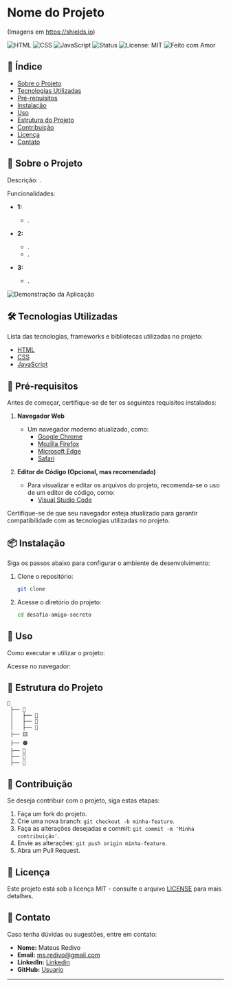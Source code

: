 # Nome do Projeto

(Imagens em https://shields.io)

![HTML](https://img.shields.io/badge/HTML-E34F26?style=for-the-badge&logo=html5&logoColor=white) ![CSS](https://img.shields.io/badge/CSS-1572B6?style=for-the-badge&logo=css3&logoColor=white) ![JavaScript](https://img.shields.io/badge/JavaScript-F7DF1E?style=for-the-badge&logo=javascript&logoColor=black) ![Status](https://img.shields.io/badge/status-completo-yellow) ![License: MIT](https://img.shields.io/badge/license-MIT-blue.svg) ![Feito com Amor](https://img.shields.io/badge/feito%20com-%E2%9D%A4-purple)

## 📌 Índice

- [Sobre o Projeto](#sobre-o-projeto)
- [Tecnologias Utilizadas](#tecnologias-utilizadas)
- [Pré-requisitos](#pré-requisitos)
- [Instalação](#instalação)
- [Uso](#uso)
- [Estrutura do Projeto](#estrutura-do-projeto)
- [Contribuição](#contribuição)
- [Licença](#licença)
- [Contato](#contato)

## 📖 Sobre o Projeto

Descrição: .

Funcionalidades:

- **1:**  
  - .

- **2:**  
  - . 
  - .

- **3:**  
  - .

![Demonstração da Aplicação]()

## 🛠 Tecnologias Utilizadas

Lista das tecnologias, frameworks e bibliotecas utilizadas no projeto:

- [HTML](https://developer.mozilla.org/en-US/docs/Web/HTML)  
- [CSS](https://developer.mozilla.org/en-US/docs/Web/CSS)  
- [JavaScript](https://developer.mozilla.org/en-US/docs/Web/JavaScript)    

## 🔧 Pré-requisitos

Antes de começar, certifique-se de ter os seguintes requisitos instalados:

1. **Navegador Web**  
   - Um navegador moderno atualizado, como:  
     - [Google Chrome](https://www.google.com/chrome/)  
     - [Mozilla Firefox](https://www.mozilla.org/firefox/)  
     - [Microsoft Edge](https://www.microsoft.com/edge/)  
     - [Safari](https://www.apple.com/safari/)  

2. **Editor de Código (Opcional, mas recomendado)**  
   - Para visualizar e editar os arquivos do projeto, recomenda-se o uso de um editor de código, como:  
     - [Visual Studio Code](https://code.visualstudio.com/)  

Certifique-se de que seu navegador esteja atualizado para garantir compatibilidade com as tecnologias utilizadas no projeto.

## 📦 Instalação

Siga os passos abaixo para configurar o ambiente de desenvolvimento:

1. Clone o repositório:
   ```sh
   git clone 
   ```
2. Acesse o diretório do projeto:
   ```sh
   cd desafio-amigo-secreto
   ```

## 🚀 Uso

Como executar e utilizar o projeto:

Acesse no navegador:

## 📁 Estrutura do Projeto

```
📂 
 ├── 📁 
 │   ├── 📸 
 │   ├── 📸 
 │   ├── 📸 
 ├── 🟨
 ├── 🟠 
 ├── 📄 
 ├── 📄 
 ├── 🔵 
```

## 🤝 Contribuição

Se deseja contribuir com o projeto, siga estas etapas:

1. Faça um fork do projeto.
2. Crie uma nova branch: `git checkout -b minha-feature`.
3. Faça as alterações desejadas e commit: `git commit -m 'Minha contribuição'`.
4. Envie as alterações: `git push origin minha-feature`.
5. Abra um Pull Request.

## 📜 Licença

Este projeto está sob a licença MIT - consulte o arquivo [LICENSE](LICENSE) para mais detalhes.

## 📩 Contato

Caso tenha dúvidas ou sugestões, entre em contato:

- **Nome:** Mateus Redivo
- **Email:** ms.redivo@gmail.com
- **LinkedIn:** [Linkedin](https://www.linkedin.com/in/mateus-redivo-devback/)
- **GitHub:** [Usuario](https://github.com/Mateus-Redivo)

---
